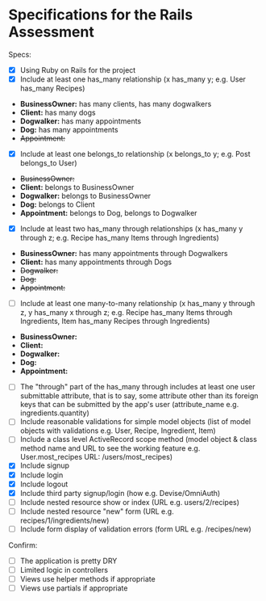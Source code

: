 # Specifications for the Rails Assessment

Specs:
- [x] Using Ruby on Rails for the project
- [x] Include at least one has_many relationship (x has_many y; e.g. User has_many Recipes)
* **BusinessOwner:** has many clients, has many dogwalkers
* **Client:** has many dogs
* **Dogwalker:** has many appointments
* **Dog:** has many appointments
* ~~Appointment:~~

- [x] Include at least one belongs_to relationship (x belongs_to y; e.g. Post belongs_to User)
* ~~BusinessOwner:~~
* **Client:** belongs to BusinessOwner
* **Dogwalker:** belongs to BusinessOwner
* **Dog:** belongs to Client  
* **Appointment:** belongs to Dog, belongs to Dogwalker

- [x] Include at least two has_many through relationships (x has_many y through z; e.g. Recipe has_many Items through Ingredients)
* **BusinessOwner:** has many appointments through Dogwalkers
* **Client:** has many appointments through Dogs
* ~~Dogwalker:~~
* ~~Dog:~~
* ~~Appointment:~~

- [ ] Include at least one many-to-many relationship (x has_many y through z, y has_many x through z; e.g. Recipe has_many Items through Ingredients, Item has_many Recipes through Ingredients)
* **BusinessOwner:**
* **Client:**
* **Dogwalker:**
* **Dog:**
* **Appointment:**

- [ ] The "through" part of the has_many through includes at least one user submittable attribute, that is to say, some attribute other than its foreign keys that can be submitted by the app's user (attribute_name e.g. ingredients.quantity)
- [ ] Include reasonable validations for simple model objects (list of model objects with validations e.g. User, Recipe, Ingredient, Item)
- [ ] Include a class level ActiveRecord scope method (model object & class method name and URL to see the working feature e.g. User.most_recipes URL: /users/most_recipes)
- [x] Include signup
- [x] Include login
- [x] Include logout
- [x] Include third party signup/login (how e.g. Devise/OmniAuth)
- [ ] Include nested resource show or index (URL e.g. users/2/recipes)
- [ ] Include nested resource "new" form (URL e.g. recipes/1/ingredients/new)
- [ ] Include form display of validation errors (form URL e.g. /recipes/new)

Confirm:
- [ ] The application is pretty DRY
- [ ] Limited logic in controllers
- [ ] Views use helper methods if appropriate
- [ ] Views use partials if appropriate
